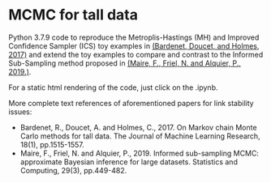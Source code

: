 # MCMC for tall data

Python 3.7.9 code to reproduce the Metroplis-Hastings (MH) and Improved Confidence Sampler (ICS) toy examples in [(Bardenet, Doucet, and Holmes, 2017)](https://arxiv.org/abs/1505.02827) and extend the toy examples to compare and contrast to the Informed Sub-Sampling method proposed in [(Maire, F., Friel, N. and Alquier, P., 2019.)](https://arxiv.org/abs/1706.08327). 

For a static html rendering of the code, just click on the .ipynb.

More complete text references of aforementioned papers for link stability issues:
- Bardenet, R., Doucet, A. and Holmes, C., 2017. On Markov chain Monte Carlo methods for tall data. The Journal of Machine Learning Research, 18(1), pp.1515-1557.
- Maire, F., Friel, N. and Alquier, P., 2019. Informed sub-sampling MCMC: approximate Bayesian inference for large datasets. Statistics and Computing, 29(3), pp.449-482.